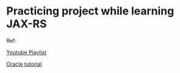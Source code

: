 # Practicing project while learning JAX-RS

Ref:

[Youtube Playlist](https://www.youtube.com/playlist?list=PLqq-6Pq4lTTZh5U8RbdXq0WaYvZBz2rbn)


[Oracle tutorial](https://docs.oracle.com/cd/E19776-01/820-4867/ggnyk/index.html)

